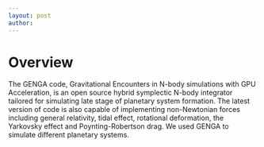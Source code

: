 ```yaml
---
layout: post
author: 
---
```


# Overview

The GENGA code, Gravitational Encounters in N-body simulations with GPU Acceleration, is an open source hybrid symplectic N-body integrator tailored for simulating late stage of planetary system formation. The latest version of code is also capable of implementing non-Newtonian forces including general relativity, tidal effect, rotational deformation, the Yarkovsky effect and Poynting-Robertson drag. We used GENGA to simulate different planetary systems.

